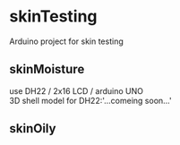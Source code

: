 # skinTesting
Arduino project for skin testing

## skinMoisture
use DH22 / 2x16 LCD / arduino UNO  
3D shell model for DH22:'...comeing soon...'  

## skinOily
